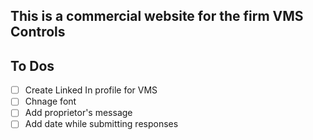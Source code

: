 ## This is a commercial website for the firm VMS Controls


## To Dos
- [ ] Create Linked In profile for VMS
- [ ] Chnage font
- [ ] Add proprietor's message
- [ ] Add date while submitting responses

